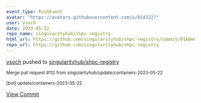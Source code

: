 ```yaml
---
event_type: PushEvent
avatar: "https://avatars.githubusercontent.com/u/814322?"
user: vsoch
date: 2023-05-22
repo_name: singularityhub/shpc-registry
html_url: https://github.com/singularityhub/shpc-registry/commit/0160ee5b2b50f379b5ec8e99ab229e1485696a4c
repo_url: https://github.com/singularityhub/shpc-registry
---
```


<a href='https://github.com/vsoch' target='_blank'>vsoch</a> pushed to <a href='https://github.com/singularityhub/shpc-registry' target='_blank'>singularityhub/shpc-registry</a>

<small>Merge pull request #112 from singularityhub/update/containers-2023-05-22

[bot] update/containers-2023-05-22</small>

<a href='https://github.com/singularityhub/shpc-registry/commit/0160ee5b2b50f379b5ec8e99ab229e1485696a4c' target='_blank'>View Commit</a>